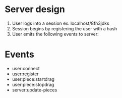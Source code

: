 # Server design

1. User logs into a session ex. localhost/8fh3jdks
1. Session begins by registering the user with a hash
1. User emits the following events to server:

# Events

- user:connect 
- user:register
- user:piece:startdrag
- user:piece:stopdrag
- server:update-pieces